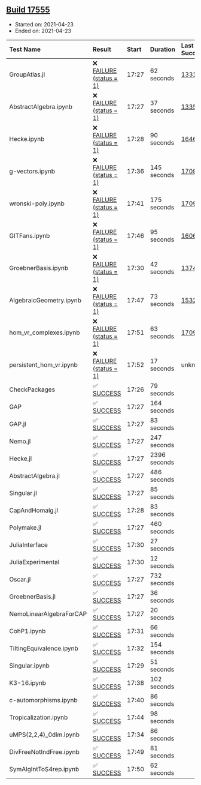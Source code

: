 ## [Build 17555](https://oscarci.mathematik.uni-kl.de/job/oscar/17555/)

* Started on: 2021-04-23
* Ended on: 2021-04-23

| Test Name    | Result | Start | Duration | Last Success | First Failure |
|:-------------|:-------|:------|:---------|:-------------|:--------------|
| GroupAtlas.jl | ❌ [FAILURE (status = 1)](https://oscarci.mathematik.uni-kl.de/job/oscar/17555/artifact/logs/build-17555/GroupAtlas.jl.log) | 17:27 | 62 seconds | [13311](https://oscarci.mathematik.uni-kl.de/job/oscar/13311/) | [13312](https://oscarci.mathematik.uni-kl.de/job/oscar/13312/) |
| AbstractAlgebra.ipynb | ❌ [FAILURE (status = 1)](https://oscarci.mathematik.uni-kl.de/job/oscar/17555/artifact/logs/build-17555/AbstractAlgebra.ipynb.log) | 17:27 | 37 seconds | [13355](https://oscarci.mathematik.uni-kl.de/job/oscar/13355/) | [13356](https://oscarci.mathematik.uni-kl.de/job/oscar/13356/) |
| Hecke.ipynb | ❌ [FAILURE (status = 1)](https://oscarci.mathematik.uni-kl.de/job/oscar/17555/artifact/logs/build-17555/Hecke.ipynb.log) | 17:28 | 90 seconds | [16463](https://oscarci.mathematik.uni-kl.de/job/oscar/16463/) | [16464](https://oscarci.mathematik.uni-kl.de/job/oscar/16464/) |
| g-vectors.ipynb | ❌ [FAILURE (status = 1)](https://oscarci.mathematik.uni-kl.de/job/oscar/17555/artifact/logs/build-17555/g-vectors.ipynb.log) | 17:36 | 145 seconds | [17099](https://oscarci.mathematik.uni-kl.de/job/oscar/17099/) | [17100](https://oscarci.mathematik.uni-kl.de/job/oscar/17100/) |
| wronski-poly.ipynb | ❌ [FAILURE (status = 1)](https://oscarci.mathematik.uni-kl.de/job/oscar/17555/artifact/logs/build-17555/wronski-poly.ipynb.log) | 17:41 | 175 seconds | [17098](https://oscarci.mathematik.uni-kl.de/job/oscar/17098/) | [17099](https://oscarci.mathematik.uni-kl.de/job/oscar/17099/) |
| GITFans.ipynb | ❌ [FAILURE (status = 1)](https://oscarci.mathematik.uni-kl.de/job/oscar/17555/artifact/logs/build-17555/GITFans.ipynb.log) | 17:46 | 95 seconds | [16068](https://oscarci.mathematik.uni-kl.de/job/oscar/16068/) | [16069](https://oscarci.mathematik.uni-kl.de/job/oscar/16069/) |
| GroebnerBasis.ipynb | ❌ [FAILURE (status = 1)](https://oscarci.mathematik.uni-kl.de/job/oscar/17555/artifact/logs/build-17555/GroebnerBasis.ipynb.log) | 17:30 | 42 seconds | [13748](https://oscarci.mathematik.uni-kl.de/job/oscar/13748/) | [13749](https://oscarci.mathematik.uni-kl.de/job/oscar/13749/) |
| AlgebraicGeometry.ipynb | ❌ [FAILURE (status = 1)](https://oscarci.mathematik.uni-kl.de/job/oscar/17555/artifact/logs/build-17555/AlgebraicGeometry.ipynb.log) | 17:47 | 73 seconds | [15322](https://oscarci.mathematik.uni-kl.de/job/oscar/15322/) | [15323](https://oscarci.mathematik.uni-kl.de/job/oscar/15323/) |
| hom_vr_complexes.ipynb | ❌ [FAILURE (status = 1)](https://oscarci.mathematik.uni-kl.de/job/oscar/17555/artifact/logs/build-17555/hom_vr_complexes.ipynb.log) | 17:51 | 63 seconds | [17099](https://oscarci.mathematik.uni-kl.de/job/oscar/17099/) | [17100](https://oscarci.mathematik.uni-kl.de/job/oscar/17100/) |
| persistent_hom_vr.ipynb | ❌ [FAILURE (status = 1)](https://oscarci.mathematik.uni-kl.de/job/oscar/17555/artifact/logs/build-17555/persistent_hom_vr.ipynb.log) | 17:52 | 17 seconds | unknown | unknown |
| CheckPackages | ✅ [SUCCESS](https://oscarci.mathematik.uni-kl.de/job/oscar/17555/artifact/logs/build-17555/CheckPackages.log) | 17:26 | 79 seconds |  |  |
| GAP | ✅ [SUCCESS](https://oscarci.mathematik.uni-kl.de/job/oscar/17555/artifact/logs/build-17555/GAP.log) | 17:27 | 164 seconds |  |  |
| GAP.jl | ✅ [SUCCESS](https://oscarci.mathematik.uni-kl.de/job/oscar/17555/artifact/logs/build-17555/GAP.jl.log) | 17:27 | 83 seconds |  |  |
| Nemo.jl | ✅ [SUCCESS](https://oscarci.mathematik.uni-kl.de/job/oscar/17555/artifact/logs/build-17555/Nemo.jl.log) | 17:27 | 247 seconds |  |  |
| Hecke.jl | ✅ [SUCCESS](https://oscarci.mathematik.uni-kl.de/job/oscar/17555/artifact/logs/build-17555/Hecke.jl.log) | 17:27 | 2396 seconds |  |  |
| AbstractAlgebra.jl | ✅ [SUCCESS](https://oscarci.mathematik.uni-kl.de/job/oscar/17555/artifact/logs/build-17555/AbstractAlgebra.jl.log) | 17:27 | 486 seconds |  |  |
| Singular.jl | ✅ [SUCCESS](https://oscarci.mathematik.uni-kl.de/job/oscar/17555/artifact/logs/build-17555/Singular.jl.log) | 17:27 | 85 seconds |  |  |
| CapAndHomalg.jl | ✅ [SUCCESS](https://oscarci.mathematik.uni-kl.de/job/oscar/17555/artifact/logs/build-17555/CapAndHomalg.jl.log) | 17:28 | 83 seconds |  |  |
| Polymake.jl | ✅ [SUCCESS](https://oscarci.mathematik.uni-kl.de/job/oscar/17555/artifact/logs/build-17555/Polymake.jl.log) | 17:27 | 460 seconds |  |  |
| JuliaInterface | ✅ [SUCCESS](https://oscarci.mathematik.uni-kl.de/job/oscar/17555/artifact/logs/build-17555/JuliaInterface.log) | 17:30 | 27 seconds |  |  |
| JuliaExperimental | ✅ [SUCCESS](https://oscarci.mathematik.uni-kl.de/job/oscar/17555/artifact/logs/build-17555/JuliaExperimental.log) | 17:30 | 12 seconds |  |  |
| Oscar.jl | ✅ [SUCCESS](https://oscarci.mathematik.uni-kl.de/job/oscar/17555/artifact/logs/build-17555/Oscar.jl.log) | 17:27 | 732 seconds |  |  |
| GroebnerBasis.jl | ✅ [SUCCESS](https://oscarci.mathematik.uni-kl.de/job/oscar/17555/artifact/logs/build-17555/GroebnerBasis.jl.log) | 17:27 | 36 seconds |  |  |
| NemoLinearAlgebraForCAP | ✅ [SUCCESS](https://oscarci.mathematik.uni-kl.de/job/oscar/17555/artifact/logs/build-17555/NemoLinearAlgebraForCAP.log) | 17:27 | 20 seconds |  |  |
| CohP1.ipynb | ✅ [SUCCESS](https://oscarci.mathematik.uni-kl.de/job/oscar/17555/artifact/logs/build-17555/CohP1.ipynb.log) | 17:31 | 66 seconds |  |  |
| TiltingEquivalence.ipynb | ✅ [SUCCESS](https://oscarci.mathematik.uni-kl.de/job/oscar/17555/artifact/logs/build-17555/TiltingEquivalence.ipynb.log) | 17:32 | 154 seconds |  |  |
| Singular.ipynb | ✅ [SUCCESS](https://oscarci.mathematik.uni-kl.de/job/oscar/17555/artifact/logs/build-17555/Singular.ipynb.log) | 17:29 | 51 seconds |  |  |
| K3-16.ipynb | ✅ [SUCCESS](https://oscarci.mathematik.uni-kl.de/job/oscar/17555/artifact/logs/build-17555/K3-16.ipynb.log) | 17:38 | 102 seconds |  |  |
| c-automorphisms.ipynb | ✅ [SUCCESS](https://oscarci.mathematik.uni-kl.de/job/oscar/17555/artifact/logs/build-17555/c-automorphisms.ipynb.log) | 17:40 | 86 seconds |  |  |
| Tropicalization.ipynb | ✅ [SUCCESS](https://oscarci.mathematik.uni-kl.de/job/oscar/17555/artifact/logs/build-17555/Tropicalization.ipynb.log) | 17:44 | 98 seconds |  |  |
| uMPS(2,2,4)_0dim.ipynb | ✅ [SUCCESS](https://oscarci.mathematik.uni-kl.de/job/oscar/17555/artifact/logs/build-17555/uMPS-2-2-4-_0dim.ipynb.log) | 17:34 | 86 seconds |  |  |
| DivFreeNotIndFree.ipynb | ✅ [SUCCESS](https://oscarci.mathematik.uni-kl.de/job/oscar/17555/artifact/logs/build-17555/DivFreeNotIndFree.ipynb.log) | 17:49 | 81 seconds |  |  |
| SymAlgIntToS4rep.ipynb | ✅ [SUCCESS](https://oscarci.mathematik.uni-kl.de/job/oscar/17555/artifact/logs/build-17555/SymAlgIntToS4rep.ipynb.log) | 17:50 | 62 seconds |  |  |
